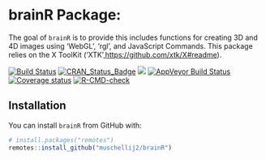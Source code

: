 
# brainR Package:

The goal of `brainR` is to provide this includes functions for creating
3D and 4D images using ‘WebGL’, ‘rgl’, and JavaScript Commands. This
package relies on the X ToolKit
(‘XTK’,<https://github.com/xtk/X#readme>).

<!-- badges: start -->

[![Build
Status](https://travis-ci.org/muschellij2/brainR.svg?branch=master)](https://travis-ci.org/muschellij2/brainR)
[![CRAN_Status_Badge](https://www.r-pkg.org/badges/version/brainR)](https://cran.r-project.org/package=brainR)
[![](https://cranlogs.r-pkg.org/badges/grand-total/brainR)](https://cran.r-project.org/package=brainR)
[![AppVeyor Build
Status](https://ci.appveyor.com/api/projects/status/github/muschellij2/brainR?branch=master&svg=true)](https://ci.appveyor.com/project/muschellij2/brainR)
[![Coverage
status](https://coveralls.io/repos/github/muschellij2/brainR/badge.svg?branch=master)](https://coveralls.io/r/muschellij2/brainR?branch=master)
[![R-CMD-check](https://github.com/muschellij2/brainR/actions/workflows/R-CMD-check.yaml/badge.svg)](https://github.com/muschellij2/brainR/actions/workflows/R-CMD-check.yaml)
<!-- badges: end -->

<!-- README.md is generated from README.Rmd. Please edit that file -->

## Installation

You can install `brainR` from GitHub with:

``` r
# install.packages("remotes")
remotes::install_github("muschellij2/brainR")
```
